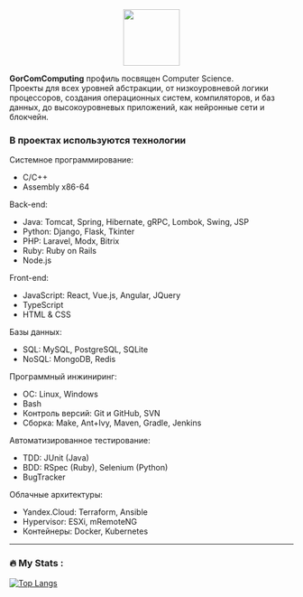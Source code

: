 <div id="header" align="center">
  <img src="https://media.giphy.com/media/3ohc157IyQlpWtqbug/giphy.gif" width="100"/>
</div>


**GorComComputing** профиль посвящен Computer Science.  
Проекты для всех уровней абстракции, от низкоуровневой логики процессоров, создания операционных систем, компиляторов, и баз данных, до высокоуровневых приложений, как нейронные сети и блокчейн.


### В проектах используются технологии
Системное программирование:
- C/C++
- Assembly x86-64

Back-end: 
- Java: Tomcat, Spring, Hibernate, gRPC, Lombok, Swing, JSP
- Python: Django, Flask, Tkinter
- PHP: Laravel, Modx, Bitrix
- Ruby: Ruby on Rails
- Node.js

Front-end: 
- JavaScript: React, Vue.js, Angular, JQuery
- TypeScript
- HTML & CSS

Базы данных:
- SQL: MySQL, PostgreSQL, SQLite
- NoSQL: MongoDB, Redis 

Программный инжиниринг:
- ОС: Linux, Windows
- Bash
- Контроль версий: Git и GitHub, SVN
- Сборка: Make, Ant+Ivy, Maven, Gradle, Jenkins

Автоматизированное тестирование:
- TDD: JUnit (Java)
- BDD: RSpec (Ruby), Selenium (Python)
- BugTracker

Облачные архитектуры:
- Yandex.Cloud: Terraform, Ansible
- Hypervisor: ESXi, mRemoteNG
- Контейнеры: Docker, Kubernetes







---

### :fire: My Stats :
[![Top Langs](https://github-readme-stats.vercel.app/api/top-langs/?username=GorComComputing&layout=compact&theme=vision-friendly-dark)](https://github.com/anuraghazra/github-readme-stats)


